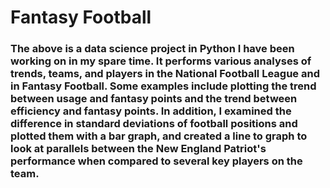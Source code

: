 # Fantasy Football

### The above is a data science project in Python I have been working on in my spare time. It performs various analyses of trends, teams, and players in the National Football League and in Fantasy Football. Some examples include plotting the trend between usage and fantasy points and the trend between efficiency and fantasy points. In addition, I examined the difference in standard deviations of football positions and plotted them with a bar graph, and created a line to graph to look at parallels between the New England Patriot's performance when compared to several key players on the team.
